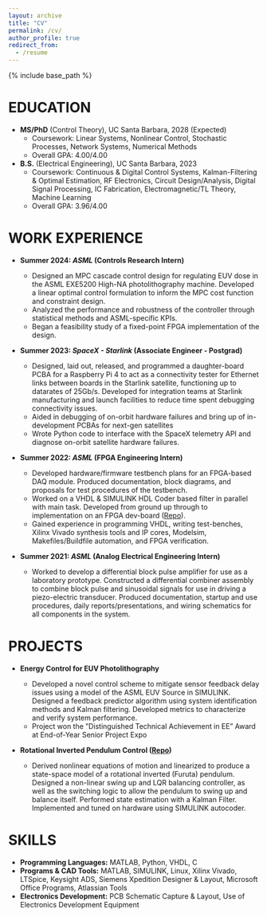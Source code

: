 ```yaml
---
layout: archive
title: "CV"
permalink: /cv/
author_profile: true
redirect_from:
  - /resume
---
```


{% include base_path %}

EDUCATION
======
* **MS/PhD** (Control Theory), UC Santa Barbara, 2028 (Expected)
  * Coursework: Linear Systems, Nonlinear Control, Stochastic Processes, Network Systems, Numerical Methods
  * Overall GPA: 4.00/4.00
* **B.S.** (Electrical Engineering), UC Santa Barbara, 2023
  * Coursework: Continuous & Digital Control Systems, Kalman-Filtering & Optimal Estimation, RF Electronics, Circuit Design/Analysis, Digital Signal Processing, IC Fabrication, Electromagnetic/TL Theory, Machine Learning
  * Overall GPA: 3.96/4.00

WORK EXPERIENCE
======
* **Summer 2024: *ASML* (Controls Research Intern)**
  * Designed an MPC cascade control design for regulating EUV dose in the ASML EXE5200 High-NA photolithography machine. Developed a linear optimal control formulation to inform the MPC cost function and constraint design.
  * Analyzed the performance and robustness of the controller through statistical methods and ASML-specific KPIs.
  * Began a feasibility study of a fixed-point FPGA implementation of the design.


* **Summer 2023: *SpaceX - Starlink* (Associate Engineer - Postgrad)**
  * Designed, laid out, released, and programmed a daughter-board PCBA for a Raspberry Pi 4 to act as a connectivity tester for Ethernet links between boards in the Starlink satellite, functioning up to datarates of 25Gb/s. Developed for integration teams at Starlink manufacturing and launch facilities to reduce time spent debugging connectivity issues.
  * Aided in debugging of on-orbit hardware failures and bring up of in-development PCBAs for next-gen satellites
  * Wrote Python code to interface with the SpaceX telemetry API and diagnose on-orbit satellite hardware failures.

* **Summer 2022: *ASML* (FPGA Engineering Intern)**
  * Developed hardware/firmware testbench plans for an FPGA-based DAQ module. Produced documentation, block diagrams, and proposals for test procedures of the testbench.
  * Worked on a VHDL & SIMULINK HDL Coder based filter in parallel with main task. Developed from ground up through to implementation on an FPGA dev-board ([Repo](https://github.com/MaxCrisafulli/Basys3-Simulink-Audio-Filter)). 
  * Gained experience in programming VHDL, writing test-benches, Xilinx Vivado synthesis tools and IP cores, Modelsim, Makefiles/Buildfile automation, and FPGA verification.

* **Summer 2021: *ASML* (Analog Electrical Engineering Intern)**
  * Worked to develop a differential block pulse amplifier for use as a laboratory prototype. Constructed a differential combiner assembly to combine block pulse and sinusoidal signals for use in driving a piezo-electric transducer. Produced documentation, startup and use procedures, daily reports/presentations, and wiring schematics for all components in the system.

PROJECTS
======
* **Energy Control for EUV Photolithography**
  * Developed a novel control scheme to mitigate sensor feedback delay issues using a model of the ASML EUV Source in SIMULINK. Designed a feedback predictor algorithm using system identification methods and Kalman filtering. Developed metrics to characterize and verify system performance.
  * Project won the ”Distinguished Technical Achievement in EE” Award at End-of-Year Senior Project Expo

* **Rotational Inverted Pendulum Control ([Repo](https://github.com/MaxCrisafulli/furuta_pendulum))**
  * Derived nonlinear equations of motion and linearized to produce a state-space model of a rotational inverted (Furuta) pendulum. Designed a non-linear swing up and LQR balancing controller, as well as the switching logic to allow the pendulum to swing up and balance itself. Performed state estimation with a Kalman Filter. Implemented and tuned on hardware using SIMULINK autocoder.
  
SKILLS
======
* **Programming Languages:** MATLAB, Python, VHDL, C
* **Programs & CAD Tools:** MATLAB, SIMULINK, Linux, Xilinx Vivado, LTSpice, Keysight ADS, Siemens Xpedition Designer & Layout, Microsoft Office Programs, Atlassian Tools
* **Electronics Development:** PCB Schematic Capture & Layout, Use of Electronics Development Equipment



<!-- Publications
======
  <ul>{% for post in site.publications %}
    {% include archive-single-cv.html %}
  {% endfor %}</ul>
  
Talks
======
  <ul>{% for post in site.talks %}
    {% include archive-single-talk-cv.html %}
  {% endfor %}</ul>
  
Teaching
======
  <ul>{% for post in site.teaching %}
    {% include archive-single-cv.html %}
  {% endfor %}</ul>
  
Service and leadership
======
* Currently signed in to 43 different slack teams -->
